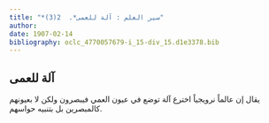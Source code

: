 ```yaml
---
title: "*سير العلم : آلة للعمى*.  2(3)"
author: 
date: 1907-02-14
bibliography: oclc_4770057679-i_15-div_15.d1e3378.bib
---
```




##  آلة للعمى 


 يقال إن عالماً نرويجياً اخترع آلة توضع في عيون العمي فيبصرون ولكن لا بعيونهم كالمبصرين بل بتنبيه حواسهم. 
